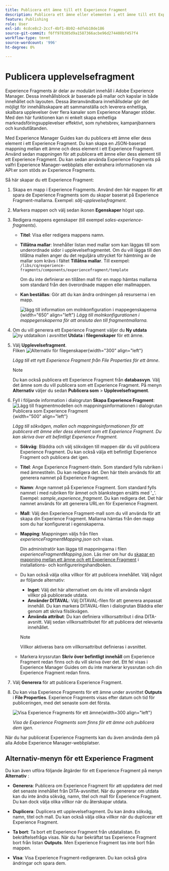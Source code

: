 ```yaml
---
title: Publicera ett ämne till ett Experience Fragment
description: Publicera ett ämne eller elementen i ett ämne till ett Experience Fragment i AEM Guides.  Lär dig hur du visar de Experience Fragments som finns för ett ämne och publicerar dem igen.
feature: Publishing
role: User
exl-id: 4cdce8c2-2ccf-4bf1-8b92-4dfeb10de186
source-git-commit: f6ff978305d9a1587366acbe96d274408bf457f4
workflow-type: tm+mt
source-wordcount: '996'
ht-degree: 0%

---
```


# Publicera upplevelsefragment

Experience Fragments är delar av modulärt innehåll i Adobe Experience Manager. Dessa innehållsblock är baserade på mallar och kapslar in både innehållet och layouten. Dessa återanvändbara innehållsdelar gör det möjligt för innehållsskapare att sammanställa och leverera enhetliga, skalbara upplevelser över flera kanaler som Experience Manager stöder. Med den här funktionen kan ni enkelt skapa enhetliga marknadsföringsupplevelser effektivt, som nyhetsbrev, kampanjbanners och kundutlåtanden.

Med Experience Manager Guides kan du publicera ett ämne eller dess element i ett Experience Fragment. Du kan skapa en JSON-baserad mappning mellan ett ämne och dess element i ett Experience Fragment. Använd sedan mappningen för att publicera ett ämne eller dess element till ett Experience Fragment. Du kan sedan använda Experience Fragments på valfri Experience Manager-webbplats eller extrahera informationen via API:er som stöds av Experience Fragments.




Så här skapar du ett Experience Fragment:


1. Skapa en mapp i Experience Fragments. Använd den här mappen för att spara de Experience Fragments som du skapar baserat på Experience Fragment-mallarna. Exempel: *sälj-upplevelsefragment*.
1. Markera mappen och välj sedan ikonen **Egenskaper** högst upp.
1. Redigera mappens egenskaper (till exempel *sales-experience-fragments*).


   * **Titel**: Visa eller redigera mappens namn.

   * **Tillåtna mallar**: Innehåller listan med mallar som kan läggas till som underordnade sidor i upplevelsefragmentet. Om du vill lägga till den tillåtna mallen anger du det reguljära uttrycket för hämtning av de mallar som krävs i fältet **Tillåtna mallar**.
Till exempel:
     `/libs/cq/experience-fragments/components/experiencefragment/template`

     Om du inte definierar en tillåten mall för en mapp hämtas mallarna som standard från den överordnade mappen eller mallmappen.
   * **Kan beställas**: Gör att du kan ändra ordningen på resurserna i en mapp.

     ![lägg till information om molnkonfiguration i mappegenskaperna](images/experience-fragment-folder-properties.png){width="650" align="left"}
     *Lägg till molnkonfigurationen i mappegenskaperna för att ansluta den till fragmentmallarna.*
1. Om du vill generera ett Experience Fragment väljer du **Ny utdata** ![ny utdataikon](./images/Add_icon.svg) i avsnittet **Utdata** i **filegenskaper** för ett ämne.
1. Välj **Upplevelsefragment**.\
   Fliken ![Alternativ för filegenskaper](./images/file-properties-outputs-new.png){width="300" align="left"}

   *Lägg till ett nytt Experience Fragment från File Properties för ett ämne*.

   >[!NOTE]
   >
   > Du kan också publicera ett Experience Fragment från **databasvyn**. Välj det ämne som du vill publicera som ett Experience Fragment. På menyn **Alternativ** väljer du sedan **Publicera som** > **Upplevelsefragment**.

1. Fyll i följande information i dialogrutan **Skapa Experience Fragment**:
   ![Lägg till fragmentmodellen och mappningsinformationen i dialogrutan Publicera som Experience Fragment](images/experience-fragment-generate.png){width="500" align="left"}

   *Lägg till sökvägen, mallen och mappningsinformationen för att publicera ett ämne eller dess element som ett Experience Fragment. Du kan skriva över ett befintligt Experience Fragment.*

   * **Sökväg**: Bläddra och välj sökvägen till mappen där du vill publicera Experience Fragment. Du kan också välja ett befintligt Experience Fragment och publicera det igen.
   * **Titel**: Ange Experience Fragment-titeln. Som standard fylls rubriken i med ämnestiteln. Du kan redigera det. Den här titeln används för att generera namnet på Experience Fragment.
   * **Namn**: Ange namnet på Experience Fragment. Som standard fylls namnet i med rubriken för ämnet och blankstegen ersätts med &#39;_&#39;. Exempel: *sample_experience_fragment*. Du kan redigera det. Det här namnet används för att generera URL:en för Experience Fragment.
   * **Mall**: Välj den Experience Fragment-mall som du vill använda för att skapa din Experience Fragment. Mallarna hämtas från den mapp som du har konfigurerat i egenskaperna.
   * **Mapping**: Mappningen väljs från filen *experienceFragmentMapping.json* och visas.



     Din administratör kan lägga till mappningarna i filen *experienceFragmentMapping.json*.  Läs mer om hur du [skapar en mappning mellan ett ämne och ett Experience Fragment](../cs-install-guide/conf-experience-fragment-mapping-cs.md) i installations- och konfigureringshandboken.

   * Du kan också välja olika villkor för att publicera innehållet.  Välj något av följande alternativ:


      * **Inget**: Välj det här alternativet om du inte vill använda något villkor på publicerade utdata.
      * **Använder DITAVAL**: Välj DITAVAL-filen för att generera anpassat innehåll. Du kan markera DITAVAL-filen i dialogrutan Bläddra eller genom att skriva filsökvägen.
      * **Använda attribut**: Du kan definiera villkorsattribut i dina DITA-avsnitt. Välj sedan villkorsattributet för att publicera det relevanta innehållet.

     >[!NOTE]
     > 
     >Villkor aktiveras bara om villkorsattribut definieras i avsnittet.


   * Markera kryssrutan **Skriv över befintligt innehåll** om Experience Fragment redan finns och du vill skriva över det. Ett fel visas i Experience Manager Guides om du inte markerar kryssrutan och din Experience Fragment redan finns.
1. Välj **Generera** för att publicera Experience Fragment.
1. Du kan visa Experience Fragments för ett ämne under avsnittet **Outputs** i **File Properties**. Experience Fragments visas efter datum och tid för publiceringen, med det senaste som det första.

   ![Visa Experience Fragments för ett ämne](images/experience-fragment-outputs-new.png){width=300 align=&quot;left&quot;}

   *Visa de Experience Fragments som finns för ett ämne och publicera dem igen.*




När du har publicerat Experience Fragments kan du även använda dem på alla Adobe Experience Manager-webbplatser.


## Alternativ-menyn för ett Experience Fragment

Du kan även utföra följande åtgärder för ett Experience Fragment på menyn **Alternativ** :

* **Generera**: Publicera om Experience Fragment för att uppdatera det med det senaste innehållet från DITA-avsnittet. När du genererar om utdata kan du inte ändra sökväg, namn, titel och mall för Experience Fragment. Du kan dock välja olika villkor när du återskapar utdata.

* **Duplicera**: Duplicera ett upplevelsefragment. Du kan ändra sökväg, namn, titel och mall. Du kan också välja olika villkor när du duplicerar ett Experience Fragment.

* **Ta bort**: Ta bort ett Experience Fragment från utdatalistan. En bekräftelsefråga visas. När du har bekräftat tas Experience Fragment bort från listan **Outputs**. Men Experience Fragment tas inte bort från mappen.

* **Visa**: Visa Experience Fragment-redigeraren. Du kan också göra ändringar och spara dem.
